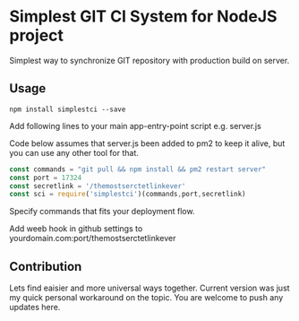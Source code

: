 # Simplest GIT CI System for NodeJS project
Simplest way to synchronize GIT repository with production build on server.

## Usage

`npm install simplestci --save`

Add following lines to your main app-entry-point script e.g. server.js

Code below assumes that server.js been added to pm2 to keep it alive, but you can use any other tool for that.

```javascript
const commands = "git pull && npm install && pm2 restart server"
const port = 17324
const secretlink = '/themostserctetlinkever'
const sci = require('simplestci')(commands,port,secretlink)
```

Specify commands that fits your deployment flow.

Add weeb hook in github settings to yourdomain.com:port/themostserctetlinkever


## Contribution

Lets find eaisier and more universal ways together. Current version was just my quick personal workaround on the topic.
You are welcome to push any updates here.





